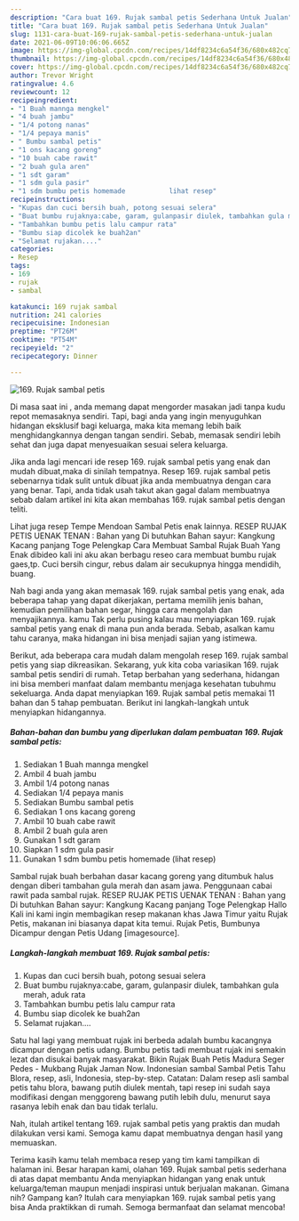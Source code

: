 ```yaml
---
description: "Cara buat 169. Rujak sambal petis Sederhana Untuk Jualan"
title: "Cara buat 169. Rujak sambal petis Sederhana Untuk Jualan"
slug: 1131-cara-buat-169-rujak-sambal-petis-sederhana-untuk-jualan
date: 2021-06-09T10:06:06.665Z
image: https://img-global.cpcdn.com/recipes/14df8234c6a54f36/680x482cq70/169-rujak-sambal-petis-foto-resep-utama.jpg
thumbnail: https://img-global.cpcdn.com/recipes/14df8234c6a54f36/680x482cq70/169-rujak-sambal-petis-foto-resep-utama.jpg
cover: https://img-global.cpcdn.com/recipes/14df8234c6a54f36/680x482cq70/169-rujak-sambal-petis-foto-resep-utama.jpg
author: Trevor Wright
ratingvalue: 4.6
reviewcount: 12
recipeingredient:
- "1 Buah mannga mengkel"
- "4 buah jambu"
- "1/4 potong nanas"
- "1/4 pepaya manis"
- " Bumbu sambal petis"
- "1 ons kacang goreng"
- "10 buah cabe rawit"
- "2 buah gula aren"
- "1 sdt garam"
- "1 sdm gula pasir"
- "1 sdm bumbu petis homemade           lihat resep"
recipeinstructions:
- "Kupas dan cuci bersih buah, potong sesuai selera"
- "Buat bumbu rujaknya:cabe, garam, gulanpasir diulek, tambahkan gula merah, aduk rata"
- "Tambahkan bumbu petis lalu campur rata"
- "Bumbu siap dicolek ke buah2an"
- "Selamat rujakan...."
categories:
- Resep
tags:
- 169
- rujak
- sambal

katakunci: 169 rujak sambal 
nutrition: 241 calories
recipecuisine: Indonesian
preptime: "PT26M"
cooktime: "PT54M"
recipeyield: "2"
recipecategory: Dinner

---
```



![169. Rujak sambal petis](https://img-global.cpcdn.com/recipes/14df8234c6a54f36/680x482cq70/169-rujak-sambal-petis-foto-resep-utama.jpg)

Di masa  saat ini , anda memang dapat mengorder masakan jadi tanpa kudu repot memasaknya sendiri. Tapi, bagi anda yang ingin menyuguhkan hidangan eksklusif bagi keluarga, maka kita memang lebih baik menghidangkannya dengan tangan sendiri. Sebab, memasak sendiri lebih sehat dan juga dapat menyesuaikan sesuai selera keluarga.

Jika anda lagi mencari ide resep 169. rujak sambal petis yang enak dan mudah dibuat,maka di sinilah tempatnya. Resep 169. rujak sambal petis  sebenarnya tidak sulit untuk dibuat jika anda membuatnya dengan cara yang benar. Tapi, anda tidak usah takut akan gagal dalam membuatnya 
sebab dalam artikel ini kita akan membahas 169. rujak sambal petis dengan teliti.  

Lihat juga resep Tempe Mendoan Sambal Petis enak lainnya. RESEP RUJAK PETIS UENAK TENAN : Bahan yang Di butuhkan Bahan sayur: Kangkung Kacang panjang Toge Pelengkap Cara Membuat Sambal Rujak Buah Yang Enak dibideo kali ini aku akan berbagu reseo cara membuat bumbu rujak gaes,tp. Cuci bersih cingur, rebus dalam air secukupnya hingga mendidih, buang.

Nah bagi anda yang akan memasak 169. rujak sambal petis yang enak, ada beberapa tahap yang dapat dikerjakan, pertama memilih jenis bahan, kemudian pemilihan bahan segar, hingga cara mengolah dan menyajikannya. kamu Tak perlu pusing kalau mau menyiapkan 169. rujak sambal petis yang enak di mana pun anda berada. Sebab, asalkan kamu  tahu caranya, maka hidangan ini bisa menjadi sajian yang istimewa.

Berikut, ada beberapa cara mudah dalam mengolah resep 169. rujak sambal petis yang siap dikreasikan. Sekarang, yuk kita coba variasikan 169. rujak sambal petis sendiri di rumah. Tetap berbahan yang sederhana, hidangan ini bisa memberi manfaat dalam membantu menjaga kesehatan tubuhmu sekeluarga. Anda dapat menyiapkan 169. Rujak sambal petis memakai 11 bahan dan 5 tahap pembuatan. Berikut ini langkah-langkah untuk menyiapkan hidangannya.

<!--inarticleads1-->

##### Bahan-bahan dan bumbu yang diperlukan dalam pembuatan 169. Rujak sambal petis:

1. Sediakan 1 Buah mannga mengkel
1. Ambil 4 buah jambu
1. Ambil 1/4 potong nanas
1. Sediakan 1/4 pepaya manis
1. Sediakan  Bumbu sambal petis
1. Sediakan 1 ons kacang goreng
1. Ambil 10 buah cabe rawit
1. Ambil 2 buah gula aren
1. Gunakan 1 sdt garam
1. Siapkan 1 sdm gula pasir
1. Gunakan 1 sdm bumbu petis homemade           (lihat resep)


Sambal rujak buah berbahan dasar kacang goreng yang ditumbuk halus dengan diberi tambahan gula merah dan asam jawa. Penggunaan cabai rawit pada sambal rujak. RESEP RUJAK PETIS UENAK TENAN : Bahan yang Di butuhkan Bahan sayur: Kangkung Kacang panjang Toge Pelengkap Hallo Kali ini kami ingin membagikan resep makanan khas Jawa Timur yaitu Rujak Petis, makanan ini biasanya dapat kita temui. Rujak Petis, Bumbunya Dicampur dengan Petis Udang [imagesource]. 

<!--inarticleads2-->

##### Langkah-langkah membuat 169. Rujak sambal petis:

1. Kupas dan cuci bersih buah, potong sesuai selera
1. Buat bumbu rujaknya:cabe, garam, gulanpasir diulek, tambahkan gula merah, aduk rata
1. Tambahkan bumbu petis lalu campur rata
1. Bumbu siap dicolek ke buah2an
1. Selamat rujakan....


Satu hal lagi yang membuat rujak ini berbeda adalah bumbu kacangnya dicampur dengan petis udang. Bumbu petis tadi membuat rujak ini semakin lezat dan disukai banyak masyarakat. Bikin Rujak Buah Petis Madura Seger Pedes - Mukbang Rujak Jaman Now. Indonesian sambal Sambal Petis Tahu Blora, resep, asli, Indonesia, step-by-step. Catatan: Dalam resep asli sambal petis tahu blora, bawang putih diulek mentah, tapi resep ini sudah saya modifikasi dengan menggoreng bawang putih lebih dulu, menurut saya rasanya lebih enak dan bau tidak terlalu. 

Nah, itulah artikel tentang  169. rujak sambal petis  yang praktis dan mudah dilakukan versi kami. Semoga kamu dapat membuatnya dengan hasil yang memuaskan. 

Terima kasih kamu telah membaca resep yang tim kami tampilkan di halaman ini. Besar harapan kami, olahan  169. Rujak sambal petis sederhana di atas dapat membantu Anda menyiapkan hidangan yang enak untuk keluarga/teman maupun menjadi inspirasi untuk berjualan makanan. Gimana nih? Gampang kan? Itulah cara menyiapkan 169. rujak sambal petis yang bisa Anda praktikkan di rumah. Semoga bermanfaat dan selamat mencoba!

